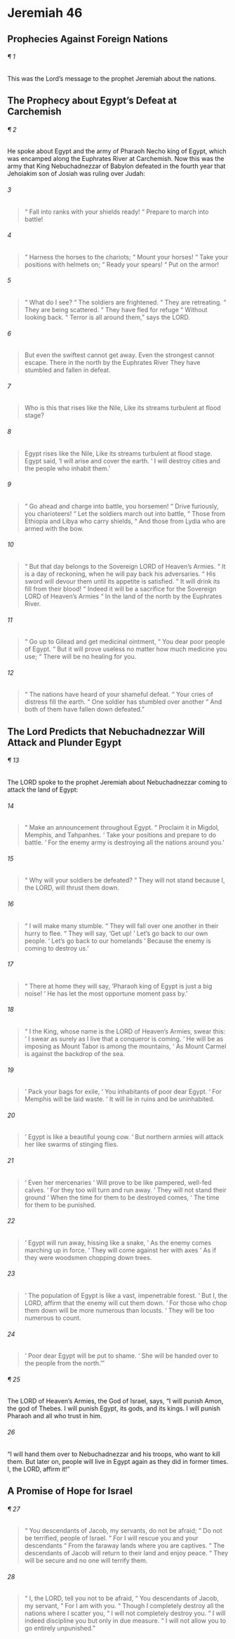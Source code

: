 # Jeremiah 46
## Prophecies Against Foreign Nations
###### ¶ 1
This was the Lord’s message to the prophet Jeremiah about the nations.
## The Prophecy about Egypt’s Defeat at Carchemish
###### ¶ 2
He spoke about Egypt and the army of Pharaoh Necho king of Egypt, which was encamped along the Euphrates River at Carchemish. Now this was the army that King Nebuchadnezzar of Babylon defeated in the fourth year that Jehoiakim son of Josiah was ruling over Judah:
###### 3
>  “ Fall into ranks with your shields ready!
>  “ Prepare to march into battle!
###### 4
>  “ Harness the horses to the chariots;
>  “ Mount your horses!
>  “ Take your positions with helmets on;
>  “ Ready your spears!
>  “ Put on the armor!
###### 5
>  “ What do I see?
>  “ The soldiers are frightened.
>  “ They are retreating.
>  “ They are being scattered.
>  “ They have fled for refuge
>  “ Without looking back.
>  “ Terror is all around them,” says the LORD.
###### 6
> But even the swiftest cannot get away.
> Even the strongest cannot escape.
> There in the north by the Euphrates River
> They have stumbled and fallen in defeat.
###### 7
> Who is this that rises like the Nile,
> Like its streams turbulent at flood stage?
###### 8
> Egypt rises like the Nile,
> Like its streams turbulent at flood stage.
> Egypt said, ‘I will arise and cover the earth.
>  ‘ I will destroy cities and the people who inhabit them.’
###### 9
>  “ Go ahead and charge into battle, you horsemen!
>  “ Drive furiously, you charioteers!
>  “ Let the soldiers march out into battle,
>  “ Those from Ethiopia and Libya who carry shields,
>  “ And those from Lydia who are armed with the bow.
###### 10
>  “ But that day belongs to the Sovereign LORD of Heaven’s Armies.
>  “ It is a day of reckoning, when he will pay back his adversaries.
>  “ His sword will devour them until its appetite is satisfied.
>  “ It will drink its fill from their blood!
>  “ Indeed it will be a sacrifice for the Sovereign LORD of Heaven’s Armies
>  “ In the land of the north by the Euphrates River.
###### 11
>  “ Go up to Gilead and get medicinal ointment,
>  “ You dear poor people of Egypt.
>  “ But it will prove useless no matter how much medicine you use;
>  “ There will be no healing for you.
###### 12
>  “ The nations have heard of your shameful defeat.
>  “ Your cries of distress fill the earth.
>  “ One soldier has stumbled over another
>  “ And both of them have fallen down defeated.”
## The Lord Predicts that Nebuchadnezzar Will Attack and Plunder Egypt
###### ¶ 13
The LORD spoke to the prophet Jeremiah about Nebuchadnezzar coming to attack the land of Egypt:
###### 14
>  “ Make an announcement throughout Egypt.
>  “ Proclaim it in Migdol, Memphis, and Tahpanhes.
>  ‘ Take your positions and prepare to do battle.
>  ‘ For the enemy army is destroying all the nations around you.’
###### 15
>  “ Why will your soldiers be defeated?
>  “ They will not stand because I, the LORD, will thrust them down.
###### 16
>  “ I will make many stumble.
>  “ They will fall over one another in their hurry to flee.
>  “ They will say, ‘Get up!
>  ‘ Let’s go back to our own people.
>  ‘ Let’s go back to our homelands
>  ‘ Because the enemy is coming to destroy us.’
###### 17
>  “ There at home they will say, ‘Pharaoh king of Egypt is just a big noise!
>  ‘ He has let the most opportune moment pass by.’
###### 18
>  “ I the King, whose name is the LORD of Heaven’s Armies, swear this:
>  ‘ I swear as surely as I live that a conqueror is coming.
>  ‘ He will be as imposing as Mount Tabor is among the mountains,
>  ‘ As Mount Carmel is against the backdrop of the sea.
###### 19
>  ‘ Pack your bags for exile,
>  ‘ You inhabitants of poor dear Egypt.
>  ‘ For Memphis will be laid waste.
>  ‘ It will lie in ruins and be uninhabited.
###### 20
>  ‘ Egypt is like a beautiful young cow.
>  ‘ But northern armies will attack her like swarms of stinging flies.
###### 21
>  ‘ Even her mercenaries
>  ‘ Will prove to be like pampered, well-fed calves.
>  ‘ For they too will turn and run away.
>  ‘ They will not stand their ground
>  ‘ When the time for them to be destroyed comes,
>  ‘ The time for them to be punished.
###### 22
>  ‘ Egypt will run away, hissing like a snake,
>  ‘ As the enemy comes marching up in force.
>  ‘ They will come against her with axes
>  ‘ As if they were woodsmen chopping down trees.
###### 23
>  ‘ The population of Egypt is like a vast, impenetrable forest.
>  ‘ But I, the LORD, affirm that the enemy will cut them down.
>  ‘ For those who chop them down will be more numerous than locusts.
>  ‘ They will be too numerous to count.
###### 24
>  ‘ Poor dear Egypt will be put to shame.
>  ‘ She will be handed over to the people from the north.’”
###### ¶ 25
The LORD of Heaven’s Armies, the God of Israel, says, “I will punish Amon, the god of Thebes. I will punish Egypt, its gods, and its kings. I will punish Pharaoh and all who trust in him.
###### 26
“I will hand them over to Nebuchadnezzar and his troops, who want to kill them. But later on, people will live in Egypt again as they did in former times. I, the LORD, affirm it!”
## A Promise of Hope for Israel
###### ¶ 27
>  “ You descendants of Jacob, my servants, do not be afraid;
>  “ Do not be terrified, people of Israel.
>  “ For I will rescue you and your descendants
>  “ From the faraway lands where you are captives.
>  “ The descendants of Jacob will return to their land and enjoy peace.
>  “ They will be secure and no one will terrify them.
###### 28
>  “ I, the LORD, tell you not to be afraid,
>  “ You descendants of Jacob, my servant,
>  “ For I am with you.
>  “ Though I completely destroy all the nations where I scatter you,
>  “ I will not completely destroy you.
>  “ I will indeed discipline you but only in due measure.
>  “ I will not allow you to go entirely unpunished.”
